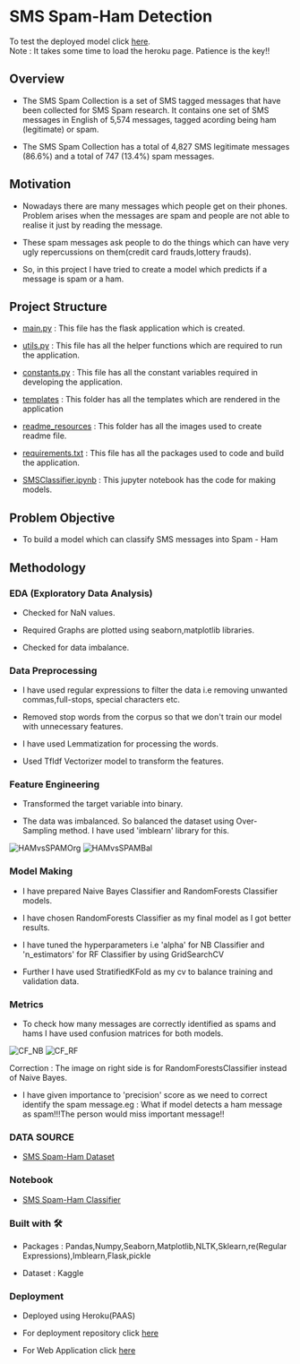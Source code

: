 # SMS Spam-Ham Detection

To test the deployed model click [here](https://sms-classifier-nlp-ml.herokuapp.com/).<br/>
Note : It takes some time to load the heroku page. Patience is the key!!

## Overview
- The SMS Spam Collection is a set of SMS tagged messages that have been collected for SMS Spam research. It contains one set of SMS messages in English of 5,574 messages, tagged acording being ham (legitimate) or spam. 

- The SMS Spam Collection has a total of 4,827 SMS legitimate messages (86.6%) and a total of 747 (13.4%) spam messages.

## Motivation
- Nowadays there are many messages which people get on their phones. Problem arises when the messages are spam and people are not able to realise it just by reading the message.

-  These spam messages ask people to do the things which can have very ugly repercussions on them(credit card frauds,lottery frauds).

-  So, in this project I have tried to create a model which predicts if a message is spam or a ham. 

## Project Structure
- [main.py](https://github.com/Pratik872/AI-ML/blob/main/E2E%20projects/SMSSpamClassifier/main.py) : This file has the flask application which is created.

- [utils.py](https://github.com/Pratik872/AI-ML/blob/main/E2E%20projects/SMSSpamClassifier/utils.py) : This file has all the helper functions which are required to run the application.

- [constants.py](https://github.com/Pratik872/AI-ML/blob/main/E2E%20projects/SMSSpamClassifier/constants.py) : This file has all the constant variables required in developing the application.

- [templates](https://github.com/Pratik872/AI-ML/blob/main/E2E%20projects/SMSSpamClassifier/templates) : This folder has all the templates which are rendered in the application

- [readme_resources](https://github.com/Pratik872/AI-ML/blob/main/E2E%20projects/SMSSpamClassifier/readme_resources) : This folder has all the images used to create readme file.

- [requirements.txt](https://github.com/Pratik872/AI-ML/blob/main/E2E%20projects/SMSSpamClassifier/requirements.txt) : This file has all the packages used to code and build the application.

- [SMSClassifier.ipynb](https://github.com/Pratik872/AI-ML/blob/main/E2E%20projects/SMSSpamClassifier/SMSClassifier.ipynb) : This jupyter notebook has the code for making models.

## Problem Objective
- To build a model which can classify SMS messages into Spam - Ham

## Methodology

### EDA (Exploratory Data Analysis)
- Checked for NaN values.

- Required Graphs are plotted using seaborn,matplotlib libraries.

- Checked for data imbalance.

### Data Preprocessing
- I have used regular expressions to filter the data i.e removing unwanted commas,full-stops, special characters etc.

- Removed stop words from the corpus so that we don't train our model with unnecessary features.

- I have used Lemmatization for processing the words.

- Used TfIdf Vectorizer model to transform the features.

### Feature Engineering
- Transformed the target variable into binary.

- The data was imbalanced. So balanced the dataset using Over-Sampling method. I have used 'imblearn' library for this.

![HAMvsSPAMOrg](https://github.com/Pratik872/AI-ML/blob/main/E2E%20projects/SMSSpamClassifier/readme_resources/imb_dataset.png)
![HAMvsSPAMBal](https://github.com/Pratik872/AI-ML/blob/main/E2E%20projects/SMSSpamClassifier/readme_resources/bal_dataset.png)

### Model Making

- I have prepared Naive Bayes Classifier and RandomForests Classifier models.

- I have chosen RandomForests Classifier as my final model as I got better results.

- I have tuned the hyperparameters i.e 'alpha' for NB Classifier and 'n_estimators' for RF Classifier by using GridSearchCV

- Further I have used StratifiedKFold as my cv to balance training and validation data.

### Metrics

- To check how many messages are correctly identified as spams and hams I have used confusion matrices for both models.

![CF_NB](https://github.com/Pratik872/AI-ML/blob/main/E2E%20projects/SMSSpamClassifier/readme_resources/NB_CF.png)
![CF_RF](https://github.com/Pratik872/AI-ML/blob/main/E2E%20projects/SMSSpamClassifier/readme_resources/RF_CF.png)

Correction : The image on right side is for RandomForestsClassifier instead of Naive Bayes.

- I have given importance to 'precision' score as we need to correct identify the spam message.eg : What if model detects a ham message as spam!!!The person would miss important message!!

### DATA SOURCE
- [SMS Spam-Ham Dataset](https://github.com/Pratik872/AI-ML/blob/main/Natural%20Language%20Processing/SpamHam%20Classifier/SMSSpamCollection)

### Notebook
- [SMS Spam-Ham Classifier](https://github.com/Pratik872/AI-ML/blob/main/E2E%20projects/SMSSpamClassifier/SMSClassifier.ipynb)

### Built with 🛠️
- Packages : Pandas,Numpy,Seaborn,Matplotlib,NLTK,Sklearn,re(Regular Expressions),Imblearn,Flask,pickle

- Dataset : Kaggle

### Deployment
- Deployed using Heroku(PAAS)

- For deployment repository click [here](https://github.com/Pratik872/AI-ML/tree/NLPDeploy)

- For Web Application click [here](https://sms-classifier-nlp-ml.herokuapp.com/)
